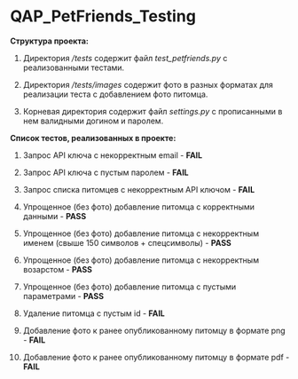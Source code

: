 # QAP_PetFriends_Testing

**Структура проекта:**

1. Директория _/tests_ содержит файл _test_petfriends.py_ с реализованными тестами.
   
3. Директория _/tests/images_ содержит фото в разных форматах для реализации теста с добавлением фото питомца.

4. Корневая директория содержит файл _settings.py_ с прописанными в нем валидными догином и паролем.


**Список тестов, реализованных в проекте:**

1. Запрос API ключа с некорректным email - **FAIL**

2. Запрос API ключа с пустым паролем - **FAIL**

3. Запрос списка питомцев с некорректным API ключом - **FAIL**

4. Упрощенное (без фото) добавление питомца с корректными данными - **PASS**

5. Упрощенное (без фото) добавление питомца с некорректным именем (свыше 150 символов + спецсимволы) - **PASS**

6. Упрощенное (без фото) добавление питомца с некорректным возарстом - **PASS**

7. Упрощенное (без фото) добавление питомца с пустыми параметрами - **PASS**

8. Удаление питомца с пустым id - **FAIL**

9. Добавление фото к ранее опубликованному питомцу в формате png - **FAIL**

10. Добавление фото к ранее опубликованному питомцу в формате pdf - **FAIL**
